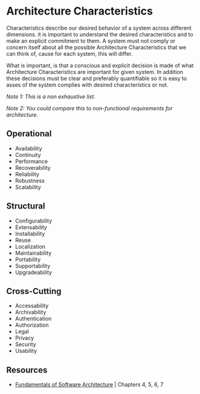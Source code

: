 # Architecture Characteristics

Characteristics describe our desired behavior of a system across different dimensions. it is important to understand the desired characteristics and to make an explicit commitment to them. A system must not comply or concern itself about all the possible Architecture Characteristics that we can think of, cause for each system, this will differ.

What is important, is that a conscious and explicit decision is made of what Architecture Characteristics are important for given system. In addition these decisions must be clear and preferably quantifiable so it is easy to asses of the system complies with desired characteristics or not.

*Note 1: This is a non exhaustive list.*

*Note 2: You could compare this to non-functional requirements for architecture.*


## Operational

* Availability
* Continuity
* Performance
* Recoverability
* Reliability
* Robustness
* Scalability

## Structural

* Configurability
* Extensability
* Installability
* Reuse
* Localization
* Maintainability
* Portability
* Supportability
* Upgradeability

## Cross-Cutting

* Accessability
* Archivability
* Authentication
* Authorization
* Legal
* Privacy
* Security
* Usability

## Resources

* [Fundamentals of Software Architecture](https://fundamentalsofsoftwarearchitecture.com/) | Chapters 4, 5, 6, 7